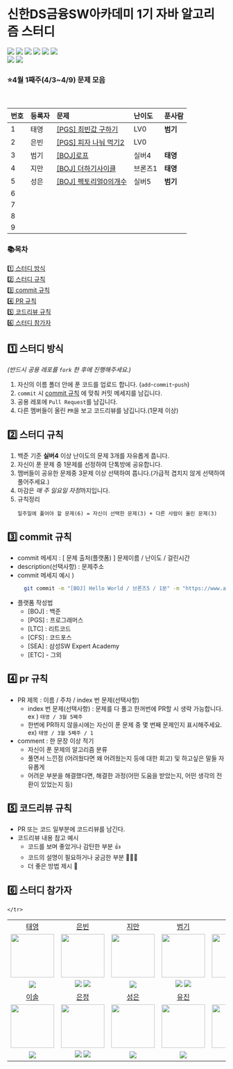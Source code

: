 # 신한DS금융SW아카데미 1기 자바 알고리즘 스터디 
<img src="https://img.shields.io/github/contributors/ShinhanAcademy1st/AlgorithmStudy" /> <img src="https://img.shields.io/github/languages/count/ShinhanAcademy1st/AlgorithmStudy" /> <img src="https://img.shields.io/github/languages/top/ShinhanAcademy1st/AlgorithmStudy" /> <img src="https://img.shields.io/github/commit-activity/w/ShinhanAcademy1st/AlgorithmStudy" /> <img src="https://img.shields.io/github/last-commit/ShinhanAcademy1st/AlgorithmStudy"/> <img src="https://img.shields.io/github/issues-pr/ShinhanAcademy1st/AlgorithmStudy" />
<br>
<img src="https://img.shields.io/github/watchers/ShinhanAcademy1st/AlgorithmStudy?style=social" /> <img src="https://img.shields.io/github/stars/ShinhanAcademy1st/AlgorithmStudy?style=social" /> 

### ⭐4월 1째주(4/3~4/9) 문제 모음 
<br>

|번호|등록자|문제|난이도|푼사람|
|:---|:---|:---|:---|:---|
|1|태영|[[PGS] 최빈값 구하기](https://school.programmers.co.kr/learn/courses/30/lessons/120812)|LV0|**범기**
|2|은빈|[[PGS] 피자 나눠 먹기2](https://school.programmers.co.kr/learn/courses/30/lessons/120815)|LV0| |
|3|범기|[[BOJ]로프](https://www.acmicpc.net/problem/2217)|실버4|**태영**|
|4|지만|[[BOJ] 더하기사이클](https://www.acmicpc.net/problem/1110) |브론즈1 |**태영**|
|5|성은|[[BOJ] 펙토리얼0의개수](https://www.acmicpc.net/problem/1676) |실버5 |**범기**|
|6| | | | |
|7| | | | |
|8| | | | |
|9| | | | |

### 📚목차
[1️⃣ 스터디 방식](#1️⃣-스터디-방식) <br>
[2️⃣ 스터디 규칙](#2️⃣-스터디-규칙) <br>
[3️⃣ commit 규칙](#3️⃣-commit-규칙) <br>
[4️⃣ PR 규칙](#4️⃣-pr-규칙) <br>
[5️⃣ 코드리뷰 규칙](#5️⃣-코드리뷰-규칙)<br>
[6️⃣ 스터디 참가자](#6️⃣-스터디-참가자)

## 1️⃣ 스터디 방식
*(반드시 공용 레포를 `fork` 한 후에 진행해주세요.)*
1. 자신의 이름 폴더 안에 푼 코드를 업로드 합니다. (`add`-`commit`-`push`)
2. `commit` 시 [commit 규칙](#3️⃣-commit-규칙) 에 맞춰 커밋 메세지를 남깁니다.
3. 공용 레포에 `Pull Request`를 남깁니다.
4. 다른 멤버들이 올린 `PR`을 보고 코드리뷰를 남깁니다.(1문제 이상)

## 2️⃣ 스터디 규칙
1. 백준 기준 **실버4** 이상 난이도의 문제 3개를 자유롭게 풉니다.
2. 자신이 푼 문제 중 1문제를 선정하여 단톡방에 공유합니다. 
3. 멤버들이 공유한 문제중 3문제 이상 선택하여 풉니다.(가급적 겹치지 않게 선택하여 풀어주세요.)
4. 마감은 *매 주 일요일 자정*까지입니다.
5. 규칙정리
    ```
    일주일에 풀어야 할 문제(6) = 자신이 선택한 문제(3) + 다른 사람이 올린 문제(3)
    ```

## 3️⃣ commit 규칙
- commit 메세지 : [ 문제 출처(플랫폼) ] 문제이름 / 난이도 / 걸린시간
- description(선택사항) : 문제주소 
- commit 메세지 예시 )
  ```bash
    git commit -m "[BOJ] Hello World / 브론즈5 / 1분" -m "https://www.acmicpc.net/problem/2557"
   ```
- 플랫폼 작성법
  - [BOJ] : 백준
  - [PGS] : 프로그래머스
  - [LTC] : 리트코드
  - [CFS] : 코드포스
  - [SEA] : 삼성SW Expert Academy
  - [ETC] - 그외

## 4️⃣ pr 규칙
 - PR 제목 : 이름 / 주차 / index 번 문제(선택사항)
    - index 번 문제(선택사항) : 문제를 다 풀고 한꺼번에 PR할 시 생략 가능합니다. <br>
      ex ) `태영 / 3월 5째주`
    - 한번에 PR하지 않을시에는 자신이 푼 문제 중 몇 번째 문제인지 표시해주세요. <br>
      ex) `태영 / 3월 5째주 / 1`
 - comment : 한 문장 이상 적기
    - 자신이 푼 문제의 알고리즘 분류
    - 풀면서 느낀점 (어려웠다면 왜 어려웠는지 등에 대한 회고) 및 하고싶은 말들 자유롭게
    - 어려운 부분을 해결했다면, 해결한 과정(어떤 도움을 받았는지, 어떤 생각의 전환이 있었는지 등)
 
 ## 5️⃣ 코드리뷰 규칙
 - PR 또는 코드 일부분에 코드리뷰를 남긴다.
 - 코드리뷰 내용 참고 예시
    - 코드를 보며 좋았거나 감탄한 부분 👍
    - 코드의 설명이 필요하거나 궁금한 부분 🙋🏻‍♂️
    - 더 좋은 방법 제시 🧐
 
 ## 6️⃣ 스터디 참가자
 <table>
     <tr>
        <td align="center" ><a href="https://github.com/teon98">태영</a></td>
        <td align="center" ><a href="https://github.com/svbean77">은빈</a></td>
        <td align="center" ><a href="https://github.com/jiman-you">지만</a></td>
        <td align="center" ><a href="https://github.com/qwerty0911">범기</a></td>
        <td align="center" ><a href="https://github.com/djdjdddd">용희</a></td>
    </tr>
    <tr>
        <td align="center"> <img src="https://avatars.githubusercontent.com/u/49816869?v=4" width="100px" height="100px"/></td>
        <td align="center"> <img src="https://avatars.githubusercontent.com/u/70212701?v=4" width="100px" height="100px"/></td>
        <td align="center"> <img src="https://avatars.githubusercontent.com/u/80306786?v=4" width="100px" height="100px"/></td>
        <td align="center"> <img src="https://avatars.githubusercontent.com/u/81313471?v=4" width="100px" height="100px"/></td>
        <td align="center"> <img src="https://avatars.githubusercontent.com/u/126077503?v=4" width="100px" height="100px"/></td>
    </tr>
    <tr>
        <td align="center"> <img src="https://img.shields.io/badge/-JAVA-%23F7DF1E?style=flat-square&logo=Java&logoColor=white&color=007396"> 
                            </td>
        <td align="center"> <img src="https://img.shields.io/badge/-JAVA-%23F7DF1E?style=flat-square&logo=Java&logoColor=white&color=007396"> 
                            <img src="https://img.shields.io/badge/-PYTHON-%23F7DF1E?style=flat-square&logo=Python&logoColor=white&color=3776AB">
        </td> 
        <td align="center"> <img src="https://img.shields.io/badge/-JAVA-%23F7DF1E?style=flat-square&logo=Java&logoColor=white&color=007396"> </td>
        <td align="center"> <img src="https://img.shields.io/badge/-JAVA-%23F7DF1E?style=flat-square&logo=Java&logoColor=white&color=007396">
                            <img src="https://img.shields.io/badge/-PYTHON-%23F7DF1E?style=flat-square&logo=Python&logoColor=white&color=3776AB">
        </td>
        <td align="center"> <img src="https://img.shields.io/badge/-JAVA-%23F7DF1E?style=flat-square&logo=Java&logoColor=white&color=007396"> </td> 
    </tr>
    <tr>
        <td align="center" ><a href="https://github.com/leessol">이솔</a></td>
        <td align="center" ><a href="https://github.com/e-7281998">은정</a></td>
        <td align="center" ><a href="https://github.com/seonggg">성은</a></td>
        <td align="center" ><a href="https://github.com/YYJ-1229">유진</a></td>
        <td align="center" ><a href="https://github.com/junbeom-Son">준범</a></td>
    </tr>
    <tr>
        <td align="center"> <img src="https://avatars.githubusercontent.com/u/128359635?v=4" width="100px" height="100px"/></td>
        <td align="center"> <img src="https://avatars.githubusercontent.com/u/78722497?v=4" width="100px" height="100px"/></td>
        <td align="center"> <img src="https://avatars.githubusercontent.com/u/87373911?v=4" width="100px" height="100px"/></td>
        <td align="center"> <img src="https://avatars.githubusercontent.com/u/48702029?v=4" width="100px" height="100px"/></td>
        <td align="center"> <img src="https://avatars.githubusercontent.com/u/89973303?v=4 width="100px" height="100px"/></td>
    </tr>
        <tr>
        <td align="center"><img src="https://img.shields.io/badge/-PYTHON-%23F7DF1E?style=flat-square&logo=Python&logoColor=white&color=3776AB"></td>
        <td align="center"><img src="https://img.shields.io/badge/-JAVA-%23F7DF1E?style=flat-square&logo=Java&logoColor=white&color=007396">
                            <img src="https://img.shields.io/badge/-JAVASCRIPT-%23F7DF1E?style=flat-square&logo=JavaScript&logoColor=black">
        </td>
        <td align="center"><img src="https://img.shields.io/badge/-JAVA-%23F7DF1E?style=flat-square&logo=Java&logoColor=white&color=007396"></td>
        <td align="center"><img src="https://img.shields.io/badge/-JAVASCRIPT-%23F7DF1E?style=flat-square&logo=JavaScript&logoColor=black"></td>
        <td align="center"><img src="https://img.shields.io/badge/-JAVA-%23F7DF1E?style=flat-square&logo=Java&logoColor=white&color=007396"></td>
        
    </tr>
 </table>
